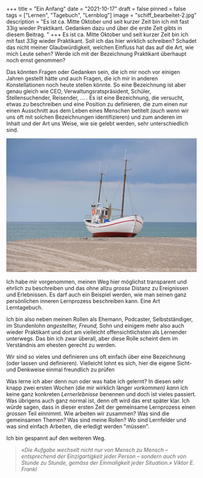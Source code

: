 +++
title = "Ein Anfang"
date = "2021-10-17"
draft = false
pinned = false
tags = ["Lernen", "Tagebuch", "Lernblog"]
image = "schiff_bearbeitet-2.jpg"
description = "Es ist ca. Mitte Oktober und seit kurzer Zeit bin ich mit fast 33ig wieder Praktikant. Gedanken dazu und über die erste Zeit gibts in diesem Beitrag. "
+++
Es ist ca. Mitte Oktober und seit kurzer Zeit bin ich mit fast *33ig* wieder Praktikant. Soll ich das hier wirklich schreiben? Schadet das nicht meiner Glaubwürdigkeit, welchen Einfluss hat das auf die Art, wie mich Leute sehen? Werde ich mit der Bezeichnung Praktikant überhaupt noch ernst genommen?

Das könnten Fragen oder Gedanken sein, die ich mir noch vor einigen Jahren gestellt hätte und auch Fragen, die ich mir in anderen Konstellationen noch heute stellen könnte. So eine Bezeichnung ist aber genau gleich wie CEO, Verwaltungsratspräsident, Schüler, Stellensuchender, Reisender, ... *.* Es ist eine Bezeichnung, die versucht, etwas zu beschreiben und eine Position zu definieren, die zum einen nur einen Ausschnitt aus dem Leben eines Menschen betitelt *(auch wenn* wir uns oft mit solchen Bezeichnungen identifizieren) und zum anderen im Inhalt und der Art uns Weise, wie sie gelebt werden, sehr unterschiedlich sind. 

![](schiff_bearbeitet-2.jpg)

Ich habe mir vorgenommen, meinen Weg hier möglichst transparent und ehrlich zu beschreiben und das ohne allzu *grosse* Distanz zu Ereignissen und Erlebnissen. Es darf auch ein Beispiel werden, wie man seinen ganz persönlichen inneren Lernprozess beschreiben kann. Eine Art Lerntagebuch.

Ich bin also neben meinen Rollen als Ehemann, Podcaster, Selbstständiger, im Stundenlohn *angestellter, Freund,* Sohn und einigem mehr also auch wieder Praktikant und dort am vielleicht offensichtlichsten als Lernender unterwegs. Das bin ich zwar überall, aber diese Rolle scheint dem im Verständnis am ehesten gerecht zu werden.

Wir sind so vieles und definieren uns oft einfach über eine Bezeichnung (oder lassen und definieren). Vielleicht lohnt es sich, hier die eigene Sicht- und Denkweise einmal freundlich zu prüfen

Was lerne ich aber denn nun oder was habe ich gelernt? In diesen sehr knapp zwei ersten Wochen (die mir wirklich länger *vorkommen) kann* ich keine ganz konkreten *Lernerlebnisse* benennen und doch ist vieles passiert. Was übrigens auch ganz normal ist, denn oft wird das erst später klar. Ich würde sagen, dass in dieser ersten Zeit der gemeinsame Lernprozess einen *grossen* Teil einnimmt. Wie arbeiten wir zusammen? Was sind die gemeinsamen Themen? Was sind meine Rollen? Wo sind Lernfelder und was sind einfach Arbeiten, die erledigt werden "müssen".

Ich bin gespannt auf den weiteren Weg. 

> *«Die Aufgabe wechselt nicht nur von Mensch zu Mensch – entsprechend der Einzigartigkeit jeder Person – sondern auch von Stunde zu Stunde, gemäss der Einmaligkeit jeder Situation.» Viktor E. Frankl*